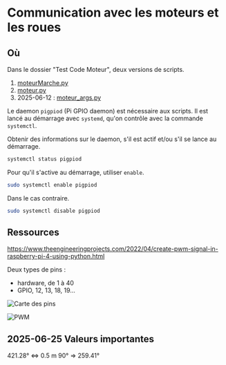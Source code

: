 # Communication avec les moteurs et les roues 
## Où 
Dans le dossier "Test Code Moteur", deux versions de scripts. 

1. [moteurMarche.py](../../client_code_moteur/moteurMarche.py) 
2. [moteur.py](../../client_code_moteur/moteur.py) 
3. 2025-06-12 : [moteur_args.py](../../client_code_moteur/moteur_args.py) 

Le daemon `pigpiod` (Pi GPIO daemon) est nécessaire aux scripts. 
Il est lancé au démarrage avec `systemd`, qu'on contrôle avec la commande `systemctl`. 

Obtenir des informations sur le daemon, s'il est actif et/ou s'il se lance au démarrage. 
```bash
systemctl status pigpiod
```

Pour qu'il s'active au démarrage, utiliser `enable`. 
```bash
sudo systemctl enable pigpiod
```

Dans le cas contraire. 
```bash
sudo systemctl disable pigpiod
```

## Ressources 
https://www.theengineeringprojects.com/2022/04/create-pwm-signal-in-raspberry-pi-4-using-python.html 

Deux types de pins : 
- hardware, de 1 à 40 
- GPIO, 12, 13, 18, 19... 

![Carte des pins](https://images.theengineeringprojects.com/image/webp/2022/04/09.jpg.webp?ssl=1)

![PWM](https://images.theengineeringprojects.com/image/webp/2022/04/8-2.jpg.webp?ssl=1)

## 2025-06-25 Valeurs importantes 
421.28° <=> 0.5 m
90° => 259.41°


